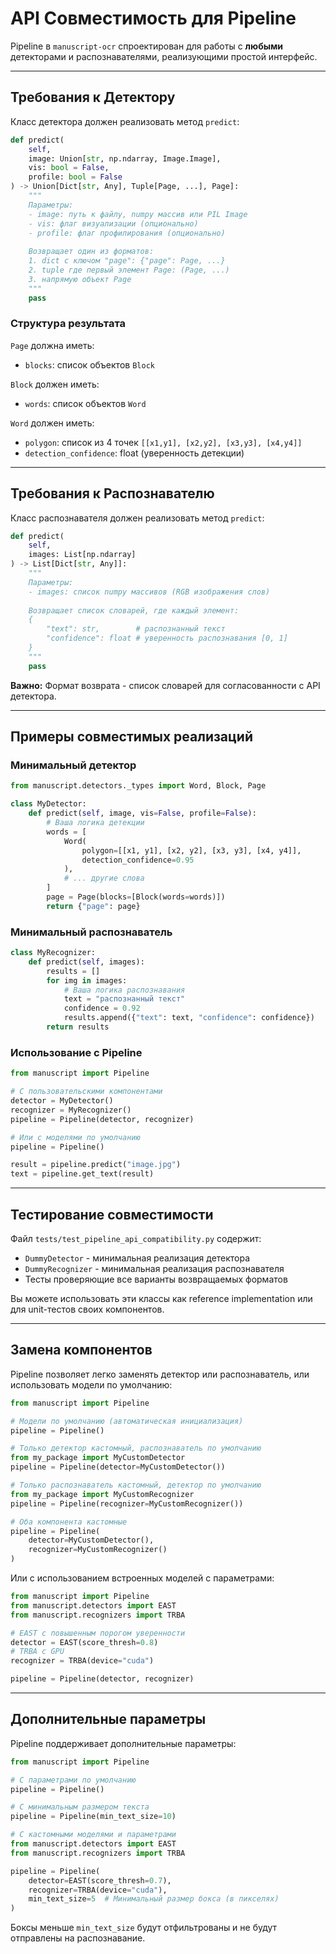 # API Совместимость для Pipeline

Pipeline в `manuscript-ocr` спроектирован для работы с **любыми** детекторами и распознавателями, реализующими простой интерфейс.

---

## Требования к Детектору

Класс детектора должен реализовать метод `predict`:

```python
def predict(
    self, 
    image: Union[str, np.ndarray, Image.Image],
    vis: bool = False,
    profile: bool = False
) -> Union[Dict[str, Any], Tuple[Page, ...], Page]:
    """
    Параметры:
    - image: путь к файлу, numpy массив или PIL Image
    - vis: флаг визуализации (опционально)
    - profile: флаг профилирования (опционально)
    
    Возвращает один из форматов:
    1. dict с ключом "page": {"page": Page, ...}
    2. tuple где первый элемент Page: (Page, ...)
    3. напрямую объект Page
    """
    pass
```

### Структура результата

`Page` должна иметь:
- `blocks`: список объектов `Block`

`Block` должен иметь:
- `words`: список объектов `Word`

`Word` должен иметь:
- `polygon`: список из 4 точек `[[x1,y1], [x2,y2], [x3,y3], [x4,y4]]`
- `detection_confidence`: float (уверенность детекции)

---

## Требования к Распознавателю

Класс распознавателя должен реализовать метод `predict`:

```python
def predict(
    self, 
    images: List[np.ndarray]
) -> List[Dict[str, Any]]:
    """
    Параметры:
    - images: список numpy массивов (RGB изображения слов)
    
    Возвращает список словарей, где каждый элемент:
    {
        "text": str,        # распознанный текст
        "confidence": float # уверенность распознавания [0, 1]
    }
    """
    pass
```

**Важно:** Формат возврата - список словарей для согласованности с API детектора.

---

## Примеры совместимых реализаций

### Минимальный детектор

```python
from manuscript.detectors._types import Word, Block, Page

class MyDetector:
    def predict(self, image, vis=False, profile=False):
        # Ваша логика детекции
        words = [
            Word(
                polygon=[[x1, y1], [x2, y2], [x3, y3], [x4, y4]],
                detection_confidence=0.95
            ),
            # ... другие слова
        ]
        page = Page(blocks=[Block(words=words)])
        return {"page": page}
```

### Минимальный распознаватель

```python
class MyRecognizer:
    def predict(self, images):
        results = []
        for img in images:
            # Ваша логика распознавания
            text = "распознанный текст"
            confidence = 0.92
            results.append({"text": text, "confidence": confidence})
        return results
```

### Использование с Pipeline

```python
from manuscript import Pipeline

# С пользовательскими компонентами
detector = MyDetector()
recognizer = MyRecognizer()
pipeline = Pipeline(detector, recognizer)

# Или с моделями по умолчанию
pipeline = Pipeline()

result = pipeline.predict("image.jpg")
text = pipeline.get_text(result)
```

---

## Тестирование совместимости

Файл `tests/test_pipeline_api_compatibility.py` содержит:

- `DummyDetector` - минимальная реализация детектора
- `DummyRecognizer` - минимальная реализация распознавателя
- Тесты проверяющие все варианты возвращаемых форматов

Вы можете использовать эти классы как reference implementation или для unit-тестов своих компонентов.

---

## Замена компонентов

Pipeline позволяет легко заменять детектор или распознаватель, или использовать модели по умолчанию:

```python
from manuscript import Pipeline

# Модели по умолчанию (автоматическая инициализация)
pipeline = Pipeline()

# Только детектор кастомный, распознаватель по умолчанию
from my_package import MyCustomDetector
pipeline = Pipeline(detector=MyCustomDetector())

# Только распознаватель кастомный, детектор по умолчанию
from my_package import MyCustomRecognizer
pipeline = Pipeline(recognizer=MyCustomRecognizer())

# Оба компонента кастомные
pipeline = Pipeline(
    detector=MyCustomDetector(),
    recognizer=MyCustomRecognizer()
)
```

Или с использованием встроенных моделей с параметрами:

```python
from manuscript import Pipeline
from manuscript.detectors import EAST
from manuscript.recognizers import TRBA

# EAST с повышенным порогом уверенности
detector = EAST(score_thresh=0.8)
# TRBA с GPU
recognizer = TRBA(device="cuda")

pipeline = Pipeline(detector, recognizer)
```

---

## Дополнительные параметры

Pipeline поддерживает дополнительные параметры:

```python
from manuscript import Pipeline

# С параметрами по умолчанию
pipeline = Pipeline()

# С минимальным размером текста
pipeline = Pipeline(min_text_size=10)

# С кастомными моделями и параметрами
from manuscript.detectors import EAST
from manuscript.recognizers import TRBA

pipeline = Pipeline(
    detector=EAST(score_thresh=0.7),
    recognizer=TRBA(device="cuda"),
    min_text_size=5  # Минимальный размер бокса (в пикселях)
)
```

Боксы меньше `min_text_size` будут отфильтрованы и не будут отправлены на распознавание.
